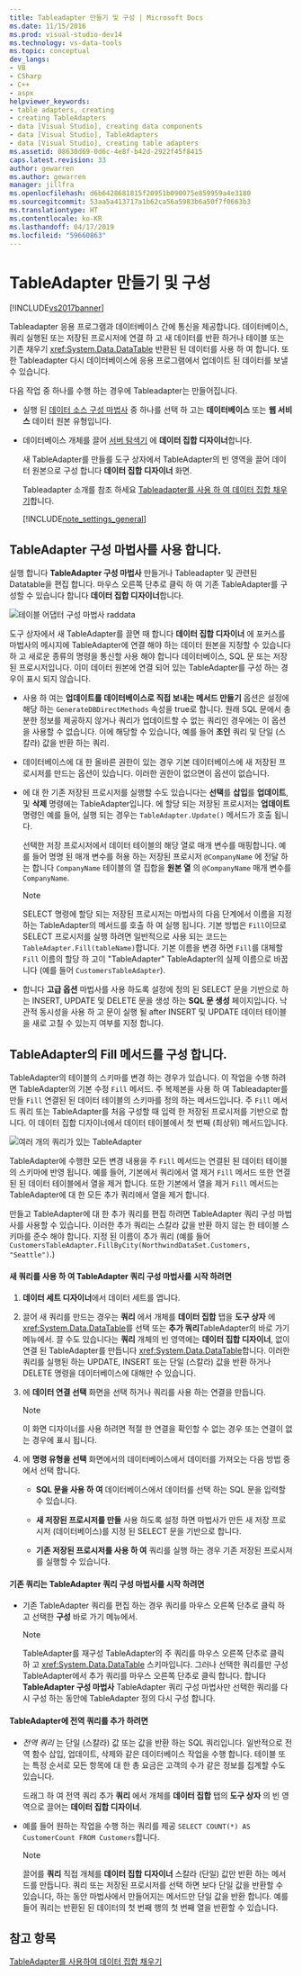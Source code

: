 ```yaml
---
title: Tableadapter 만들기 및 구성 | Microsoft Docs
ms.date: 11/15/2016
ms.prod: visual-studio-dev14
ms.technology: vs-data-tools
ms.topic: conceptual
dev_langs:
- VB
- CSharp
- C++
- aspx
helpviewer_keywords:
- table adapters, creating
- creating TableAdapters
- data [Visual Studio], creating data components
- data [Visual Studio], TableAdapters
- data [Visual Studio], creating table adapters
ms.assetid: 08630d69-0d6c-4e8f-b42d-2922f45f8415
caps.latest.revision: 33
author: gewarren
ms.author: gewarren
manager: jillfra
ms.openlocfilehash: d6b6428681815f20951b090075e859959a4e3180
ms.sourcegitcommit: 53aa5a413717a1b62ca56a5983b6a50f7f0663b3
ms.translationtype: HT
ms.contentlocale: ko-KR
ms.lasthandoff: 04/17/2019
ms.locfileid: "59660863"
---
```

# <a name="create-and-configure-tableadapters"></a>TableAdapter 만들기 및 구성
[!INCLUDE[vs2017banner](../includes/vs2017banner.md)]

Tableadapter 응용 프로그램과 데이터베이스 간에 통신을 제공합니다. 데이터베이스, 쿼리 실행된 또는 저장된 프로시저에 연결 하 고 새 데이터를 반환 하거나 테이블 또는 기존 채우기 <xref:System.Data.DataTable> 반환된 된 데이터를 사용 하 여 합니다. 또한 Tableadapter 다시 데이터베이스에 응용 프로그램에서 업데이트 된 데이터를 보낼 수 있습니다.  
  
 다음 작업 중 하나를 수행 하는 경우에 Tableadapter는 만들어집니다.  
  
- 실행 된 [데이터 소스 구성 마법사](http://msdn.microsoft.com/library/c4df7de5-5da0-4064-940c-761dd6d9e28f) 중 하나를 선택 하 고는 **데이터베이스** 또는 **웹 서비스** 데이터 원본 유형입니다.  
  
- 데이터베이스 개체를 끌어 [서버 탐색기](http://msdn.microsoft.com/library/4ea29b3b-bbb2-45e4-9082-eaf635c41c4d) 에 **데이터 집합 디자이너**합니다.  
  
  새 TableAdapter를 만들를 도구 상자에서 TableAdapter의 빈 영역을 끌어 데이터 원본으로 구성 합니다 **데이터 집합 디자이너** 화면.  
  
  Tableadapter 소개를 참조 하세요 [Tableadapter를 사용 하 여 데이터 집합 채우기](../data-tools/fill-datasets-by-using-tableadapters.md)합니다.  
  
  [!INCLUDE[note_settings_general](../includes/note-settings-general-md.md)]  
  
## <a name="use-the-tableadapter-configuration-wizard"></a>TableAdapter 구성 마법사를 사용 합니다.  
 실행 합니다 **TableAdapter 구성 마법사** 만들거나 Tableadapter 및 관련된 Datatable을 편집 합니다. 마우스 오른쪽 단추로 클릭 하 여 기존 TableAdapter를 구성할 수 있습니다 합니다 **데이터 집합 디자이너**합니다.  
  
 ![테이블 어댑터 구성 마법사 raddata](../data-tools/media/raddata-table-adapter-configuration-wizard.png "raddata 테이블 어댑터 구성 마법사")  
  
 도구 상자에서 새 TableAdapter를 끌면 때 합니다 **데이터 집합 디자이너** 에 포커스를 마법사의 메시지에 TableAdapter에 연결 해야 하는 데이터 원본을 지정할 수 있습니다 하 고 새로운 종류의 명령을 통신할 사용 해야 합니다 데이터베이스, SQL 문 또는 저장된 프로시저입니다. 이미 데이터 원본에 연결 되어 있는 TableAdapter를 구성 하는 경우이 표시 되지 않습니다.  
  
-   사용 하 여는 **업데이트를 데이터베이스로 직접 보내는 메서드 만들기** 옵션은 설정에 해당 하는 `GenerateDBDirectMethods` 속성을 true로 합니다. 원래 SQL 문에서 충분한 정보를 제공하지 않거나 쿼리가 업데이트할 수 없는 쿼리인 경우에는 이 옵션을 사용할 수 없습니다. 이에 해당할 수 있습니다, 예를 들어 **조인** 쿼리 및 단일 (스칼라) 값을 반환 하는 쿼리.  
  
-   데이터베이스에 대 한 올바른 권한이 있는 경우 기본 데이터베이스에 새 저장된 프로시저를 만드는 옵션이 있습니다. 이러한 권한이 없으면이 옵션이 없습니다.  
  
-   에 대 한 기존 저장된 프로시저를 실행할 수도 있습니다는 **선택**를 **삽입**를 **업데이트**, 및 **삭제** 명령에는 TableAdapter입니다. 에 할당 되는 저장된 프로시저는 **업데이트** 명령인 예를 들어, 실행 되는 경우는 `TableAdapter.Update()` 메서드가 호출 됩니다.  
  
     선택한 저장 프로시저에서 데이터 테이블의 해당 열로 매개 변수를 매핑합니다. 예를 들어 명명 된 매개 변수를 허용 하는 저장된 프로시저 `@CompanyName` 에 전달 하는 합니다 `CompanyName` 테이블의 열 집합을 **원본 열** 의 `@CompanyName` 매개 변수를 `CompanyName`.  
  
    > [!NOTE]
    >  SELECT 명령에 할당 되는 저장된 프로시저는 마법사의 다음 단계에서 이름을 지정 하는 TableAdapter의 메서드를 호출 하 여 실행 됩니다. 기본 방법은 `Fill`이므로 SELECT 프로시저를 실행 하려면 일반적으로 사용 되는 코드는 `TableAdapter.Fill(tableName)`합니다. 기본 이름을 변경 하면 `Fill`를 대체할 `Fill` 이름의 할당 하 고이 "TableAdapter" TableAdapter의 실제 이름으로 바꿉니다 (예를 들어 `CustomersTableAdapter`).  
  
-   합니다 **고급 옵션** 마법사를 사용 하도록 설정에 정의 된 SELECT 문을 기반으로 하는 INSERT, UPDATE 및 DELETE 문을 생성 하는 **SQL 문 생성** 페이지입니다. 낙관적 동시성을 사용 하 고 문이 실행 될 after INSERT 및 UPDATE 데이터 테이블을 새로 고칠 수 있는지 여부를 지정 합니다.  
  
## <a name="configure-a-tableadapters-fill-method"></a>TableAdapter의 Fill 메서드를 구성 합니다.  
 TableAdapter의 테이블의 스키마를 변경 하는 경우가 있습니다. 이 작업을 수행 하려면 TableAdapter의 기본 수정 `Fill` 메서드. 주 복제본을 사용 하 여 Tableadapter를 만들 `Fill` 연결된 된 데이터 테이블의 스키마를 정의 하는 메서드입니다. 주 `Fill` 메서드 쿼리 또는 TableAdapter를 처음 구성할 때 입력 한 저장된 프로시저를 기반으로 합니다. 이 데이터 집합 디자이너에서 데이터 테이블에서 첫 번째 (최상위) 메서드입니다.  
  
 ![여러 개의 쿼리가 있는 TableAdapter](../data-tools/media/tableadapter.gif "TableAdapter")  
  
 TableAdapter에 수행한 모든 변경 내용을 주 `Fill` 메서드는 연결된 된 데이터 테이블의 스키마에 반영 됩니다. 예를 들어, 기본에서 쿼리에서 열 제거 `Fill` 메서드 또한 연결된 된 데이터 테이블에서 열을 제거 합니다. 또한 기본에서 열을 제거 `Fill` 메서드는 TableAdapter에 대 한 모든 추가 쿼리에서 열을 제거 합니다.  
  
 만들고 TableAdapter에 대 한 추가 쿼리를 편집 하려면 TableAdapter 쿼리 구성 마법사를 사용할 수 있습니다. 이러한 추가 쿼리는 스칼라 값을 반환 하지 않는 한 테이블 스키마를 준수 해야 합니다.  지정 된 이름이 추가 쿼리 (예를 들어 `CustomersTableAdapter.FillByCity(NorthwindDataSet.Customers, "Seattle")`.)  
  
#### <a name="to-start-the-tableadapter-query-configuration-wizard-with-a-new-query"></a>새 쿼리를 사용 하 여 TableAdapter 쿼리 구성 마법사를 시작 하려면  
  
1.  **데이터 세트 디자이너**에서 데이터 세트를 엽니다.  
  
2.  끌어 새 쿼리를 만드는 경우는 **쿼리** 에서 개체를 **데이터 집합** 탭을 **도구 상자** 에 <xref:System.Data.DataTable>를 선택 또는 **추가 쿼리**TableAdapter의 바로 가기 메뉴에서. 끌 수도 있습니다는 **쿼리** 개체의 빈 영역에는 **데이터 집합 디자이너**, 없이 연결 된 TableAdapter를 만듭니다 <xref:System.Data.DataTable>합니다. 이러한 쿼리를 실행된 하는 UPDATE, INSERT 또는 단일 (스칼라) 값을 반환 하거나 DELETE 명령을 데이터베이스에 대해만 수 있습니다.  
  
3.  에 **데이터 연결 선택** 화면을 선택 하거나 쿼리를 사용 하는 연결을 만듭니다.  
  
    > [!NOTE]
    >  이 화면 디자이너를 사용 하려면 적절 한 연결을 확인할 수 없는 경우 또는 연결이 없는 경우에 표시 됩니다.  
  
4.  에 **명령 유형을 선택** 화면에서의 데이터베이스에서 데이터를 가져오는 다음 방법 중에서 선택 합니다.  
  
    -   **SQL 문을 사용 하 여** 데이터베이스에서 데이터를 선택 하는 SQL 문을 입력할 수 있습니다.  
  
    -   **새 저장된 프로시저를 만들** 사용 하도록 설정 하면 마법사가 만든 새 저장 프로시저 (데이터베이스)를 지정 된 SELECT 문을 기반으로 합니다.  
  
    -   **기존 저장된 프로시저를 사용 하 여** 쿼리를 실행 하는 경우 기존 저장된 프로시저를 실행할 수 있습니다.  
  
#### <a name="to-start-the-tableadapter-query-configuration-wizard-on-an-existing-query"></a>기존 쿼리는 TableAdapter 쿼리 구성 마법사를 시작 하려면  
  
-   기존 TableAdapter 쿼리를 편집 하는 경우 쿼리를 마우스 오른쪽 단추로 클릭 하 고 선택한 **구성** 바로 가기 메뉴에서.  
  
    > [!NOTE]
    >  TableAdapter를 재구성 TableAdapter의 주 쿼리를 마우스 오른쪽 단추로 클릭 하 고 <xref:System.Data.DataTable> 스키마입니다. 그러나 선택한 쿼리를만 구성 TableAdapter에서 추가 쿼리를 마우스 오른쪽 단추로 클릭 합니다. 합니다 **TableAdapter 구성 마법사** TableAdapter 쿼리 구성 마법사만 선택한 쿼리를 다시 구성 하는 동안에 TableAdapter 정의 다시 구성 합니다.  
  
#### <a name="to-add-a-global--query-to-a-tableadapter"></a>TableAdapter에 전역 쿼리를 추가 하려면  
  
-   *전역 쿼리* 는 단일 (스칼라) 값 또는 값을 반환 하는 SQL 쿼리입니다. 일반적으로 전역 함수 삽입, 업데이트, 삭제와 같은 데이터베이스 작업을 수행 합니다. 테이블 또는 특정 순서로 모든 항목에 대 한 총 요금은 고객의 수가 같은 정보를 집계할 수도 있습니다.  
  
     드래그 하 여 전역 쿼리 추가 **쿼리** 에서 개체를 **데이터 집합** 탭의 **도구 상자** 의 빈 영역으로 끌어는 **데이터 집합 디자이너**.  
  
-   예를 들어 원하는 작업을 수행 하는 쿼리를 제공 `SELECT COUNT(*) AS CustomerCount FROM Customers`합니다.  
  
    > [!NOTE]
    >  끌어를 **쿼리** 직접 개체를 **데이터 집합 디자이너** 스칼라 (단일) 값만 반환 하는 메서드를 만듭니다. 쿼리 또는 저장된 프로시저를 선택 하면 보다 단일 값을 반환할 수 있습니다, 하는 동안 마법사에서 만들어지는 메서드만 단일 값을 반환 합니다. 예를 들어 쿼리는 반환된 된 데이터의 첫 번째 행의 첫 번째 열을 반환할 수 있습니다.  
  
## <a name="see-also"></a>참고 항목  
 [TableAdapter를 사용하여 데이터 집합 채우기](../data-tools/fill-datasets-by-using-tableadapters.md)
